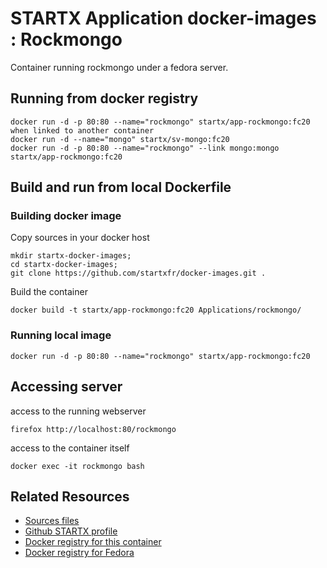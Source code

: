 # STARTX Application docker-images : Rockmongo

Container running rockmongo under a fedora server.

## Running from docker registry

	docker run -d -p 80:80 --name="rockmongo" startx/app-rockmongo:fc20
	when linked to another container
	docker run -d --name="mongo" startx/sv-mongo:fc20
	docker run -d -p 80:80 --name="rockmongo" --link mongo:mongo startx/app-rockmongo:fc20

## Build and run from local Dockerfile
### Building docker image
Copy sources in your docker host 

	mkdir startx-docker-images; 
	cd startx-docker-images;
	git clone https://github.com/startxfr/docker-images.git .

Build the container

	docker build -t startx/app-rockmongo:fc20 Applications/rockmongo/

### Running local image

	docker run -d -p 80:80 --name="rockmongo" startx/app-rockmongo:fc20

## Accessing server
access to the running webserver

	firefox http://localhost:80/rockmongo

access to the container itself

	docker exec -it rockmongo bash

## Related Resources
* [Sources files](https://github.com/startxfr/docker-images/tree/master/Applications/rockmongo)
* [Github STARTX profile](https://github.com/startxfr/docker-images)
* [Docker registry for this container](https://registry.hub.docker.com/u/startx/app-rockmongo/)
* [Docker registry for Fedora](https://registry.hub.docker.com/u/fedora/)


